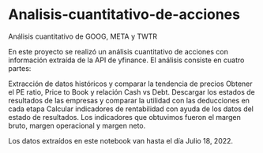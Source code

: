# Analisis-cuantitativo-de-acciones
Análisis cuantitativo de GOOG, META y TWTR

En este proyecto se realizó un análisis cuantitativo de acciones con información extraída de la API de yfinance. El análisis consiste en cuatro partes:
 
Extracción de datos históricos y comparar la tendencia de precios
Obtener el PE ratio, Price to Book y relación Cash vs Debt.
Descargar los estados de resultados de las empresas y comparar la utilidad con las deducciones en cada etapa
Calcular indicadores de rentabilidad con ayuda de los datos del estado de resultados. Los indicadores que obtuvimos fueron el margen bruto, margen operacional y margen neto.
 
Los datos extraídos en este notebook van hasta el día Julio 18, 2022.
